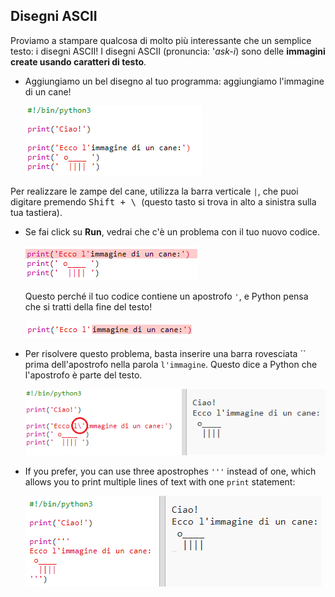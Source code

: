 ## Disegni ASCII

Proviamo a stampare qualcosa di molto più interessante che un semplice testo: i disegni ASCII! I disegni ASCII (pronuncia: '*ask-i*) sono delle **immagini create usando caratteri di testo**.

+ Aggiungiamo un bel disegno al tuo programma: aggiungiamo l'immagine di un cane!
    
    ![screenshot](images/me-dog.png)

Per realizzare le zampe del cane, utilizza la barra verticale `|`, che puoi digitare premendo <kbd>Shift + \ </kbd> (questo tasto si trova in alto a sinistra sulla tua tastiera).

+ Se fai click su **Run**, vedrai che c'è un problema con il tuo nuovo codice.
    
    ![screenshot](images/me-dog-bug.png)
    
    Questo perché il tuo codice contiene un apostrofo `'`, e Python pensa che si tratti della fine del testo!
    
    ![screenshot](images/me-dog-quote.png)

+ Per risolvere questo problema, basta inserire una barra rovesciata `` prima dell'apostrofo nella parola `l'immagine`. Questo dice a Python che l'apostrofo è parte del testo.
    
    ![screenshot](images/me-dog-bug-fix.png)

+ If you prefer, you can use three apostrophes `'''` instead of one, which allows you to print multiple lines of text with one `print` statement:
    
    ![screenshot](images/me-dog-triple-quote.png)